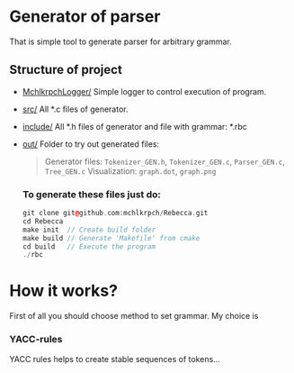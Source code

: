 # Generator of parser

That is simple tool to generate parser for arbitrary grammar.

## Structure of project

- [MchlkrpchLogger/](https://github.com/mchlkrpch/Rebecca/tree/main/MchlkrpchLogger) Simple logger to control execution of program.

- [src/](https://github.com/mchlkrpch/Rebecca/tree/main/src) All *.c files of generator.

- [include/](https://github.com/mchlkrpch/Rebecca/tree/main/include) All *.h files of generator and file with grammar: *.rbc

- [out/](https://github.com/mchlkrpch/Rebecca/tree/main/out) Folder to try out generated files:
	> Generator files:
		`Tokenizer_GEN.h`, `Tokenizer_GEN.c`, `Parser_GEN.c`, `Tree_GEN.c`
	  Visualization:
	  	`graph.dot`, `graph.png`

	### To generate these files just do:
	```c++
	git clone git@github.com:mchlkrpch/Rebecca.git
	cd Rebecca
	make init  // Create build folder
	make build // Generate 'Makefile' from cmake
	cd build   // Execute the program
	./rbc
	```
# How it works?

First of all you should choose method to set grammar. My choice is

### YACC-rules

YACC rules helps to create stable sequences of tokens...
